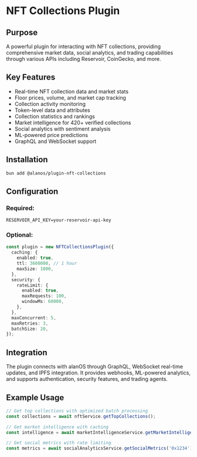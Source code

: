 # NFT Collections Plugin

## Purpose

A powerful plugin for interacting with NFT collections, providing comprehensive market data, social analytics, and trading capabilities through various APIs including Reservoir, CoinGecko, and more.

## Key Features

- Real-time NFT collection data and market stats
- Floor prices, volume, and market cap tracking
- Collection activity monitoring
- Token-level data and attributes
- Collection statistics and rankings
- Market intelligence for 420+ verified collections
- Social analytics with sentiment analysis
- ML-powered price predictions
- GraphQL and WebSocket support

## Installation

```bash
bun add @alanos/plugin-nft-collections
```

## Configuration

### Required:

```env
RESERVOIR_API_KEY=your-reservoir-api-key
```

### Optional:

```typescript
const plugin = new NFTCollectionsPlugin({
  caching: {
    enabled: true,
    ttl: 3600000, // 1 hour
    maxSize: 1000,
  },
  security: {
    rateLimit: {
      enabled: true,
      maxRequests: 100,
      windowMs: 60000,
    },
  },
  maxConcurrent: 5,
  maxRetries: 3,
  batchSize: 20,
});
```

## Integration

The plugin connects with alanOS through GraphQL, WebSocket real-time updates, and IPFS integration. It provides webhooks, ML-powered analytics, and supports authentication, security features, and trading agents.

## Example Usage

```typescript
// Get top collections with optimized batch processing
const collections = await nftService.getTopCollections();

// Get market intelligence with caching
const intelligence = await marketIntelligenceService.getMarketIntelligence('0x1234');

// Get social metrics with rate limiting
const metrics = await socialAnalyticsService.getSocialMetrics('0x1234');
```
